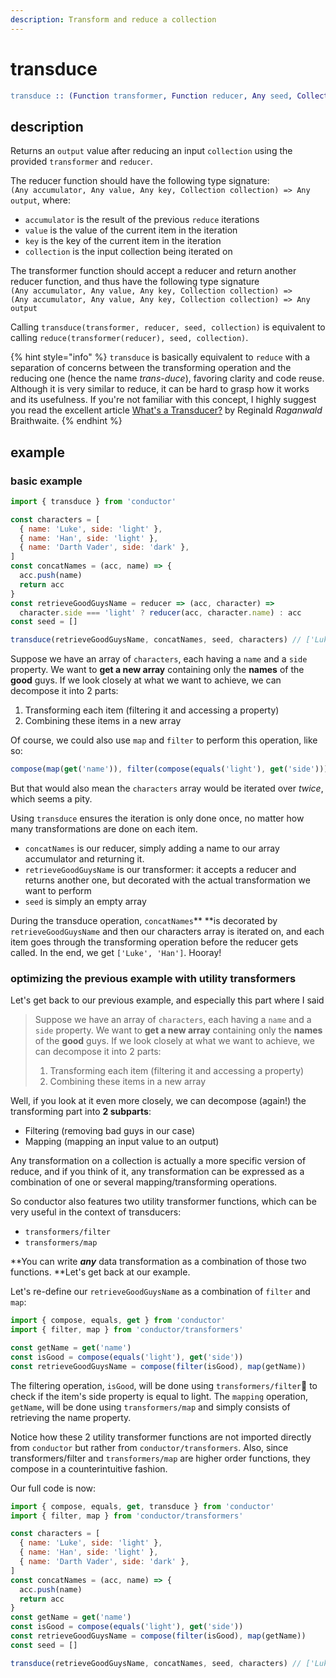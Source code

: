 ```yaml
---
description: Transform and reduce a collection
---
```


# transduce

```erlang
transduce :: (Function transformer, Function reducer, Any seed, Collection collection) => Any output
```

## description

Returns an `output` value after reducing an input `collection` using the provided `transformer` and `reducer`.

The reducer function should have the following type signature:  
`(Any accumulator, Any value, Any key, Collection collection) => Any output`, where:

* `accumulator` is the result of the previous `reduce` iterations
* `value` is the value of the current item in the iteration
* `key` is the key of the current item in the iteration
* `collection` is the input collection being iterated on

The transformer function should accept a reducer and return another reducer function, and thus have the following type signature  
`(Any accumulator, Any value, Any key, Collection collection) =>    
(Any accumulator, Any value, Any key, Collection collection) => Any output`

Calling `transduce(transformer, reducer, seed, collection)` is equivalent to calling `reduce(transformer(reducer), seed, collection)`.

{% hint style="info" %}
`transduce` is basically equivalent to `reduce` with a separation of concerns between the transforming operation and the reducing one \(hence the name _trans-duce_\), favoring clarity and code reuse. Although it is very similar to reduce, it can be hard to grasp how it works and its usefulness. If you're not familiar with this concept, I highly suggest you read the excellent article [What's a Transducer?](http://raganwald.com/2017/04/30/transducers.html) by Reginald _Raganwald_ Braithwaite.
{% endhint %}

## example

### basic example

```javascript
import { transduce } from 'conductor'

const characters = [
  { name: 'Luke', side: 'light' },
  { name: 'Han', side: 'light' },
  { name: 'Darth Vader', side: 'dark' },
]
const concatNames = (acc, name) => {
  acc.push(name)
  return acc
}
const retrieveGoodGuysName = reducer => (acc, character) =>
  character.side === 'light' ? reducer(acc, character.name) : acc
const seed = []

transduce(retrieveGoodGuysName, concatNames, seed, characters) // ['Luke', 'Han']
```

Suppose we have an array of `characters`, each having a `name` and a `side` property. We want to **get a new array** containing only the **names** of the **good** guys. If we look closely at what we want to achieve, we can decompose it into 2 parts:

1. Transforming each item \(filtering it and accessing a property\)
2. Combining these items in a new array

Of course, we could also use `map` and `filter` to perform this operation, like so:

```javascript
compose(map(get('name')), filter(compose(equals('light'), get('side'))))(characters)
```

But that would also mean the `characters` array would be iterated over _twice_, which seems a pity.

Using `transduce` ensures the iteration is only done once, no matter how many transformations are done on each item.

* `concatNames` is our reducer, simply adding a name to our array accumulator and returning it.
* `retrieveGoodGuysName` is our transformer: it accepts a reducer and returns another one, but decorated with the actual transformation we want to perform
* `seed` is simply an empty array

During the transduce operation, `concatNames`** **is decorated by `retrieveGoodGuysName` and then our characters array is iterated on, and each item goes through the transforming operation before the reducer gets called. In the end, we get `['Luke', 'Han']`. Hooray!

### optimizing the previous example with utility transformers

Let's get back to our previous example, and especially this part where I said

> Suppose we have an array of `characters`, each having a `name` and a `side` property. We want to **get a new array** containing only the **names** of the **good** guys. If we look closely at what we want to achieve, we can decompose it into 2 parts:
>
> 1. Transforming each item \(filtering it and accessing a property\)
> 2. Combining these items in a new array

Well, if you look at it even more closely, we can decompose \(again!\) the transforming part into **2 subparts**:

* Filtering \(removing bad guys in our case\)
* Mapping \(mapping an input value to an output\)

Any transformation on a collection is actually a more specific version of reduce, and if you think of it, any transformation can be expressed as a combination of one or several mapping/transforming operations.

So conductor also features two utility transformer functions, which can be very useful in the context of transducers:

* `transformers/filter`
* `transformers/map`

**You can write **_**any**_** data transformation as a combination of those two functions. **Let's get back at our example.

Let's re-define our `retrieveGoodGuysName` as a combination of `filter` and `map`:

```javascript
import { compose, equals, get } from 'conductor'
import { filter, map } from 'conductor/transformers'

const getName = get('name')
const isGood = compose(equals('light'), get('side'))
const retrieveGoodGuysName = compose(filter(isGood), map(getName))
```

The filtering operation, `isGood`, will be done using `transformers/filter` to check if the item's side property is equal to light. The `mapping` operation, `getName`, will be done using `transformers/map` and simply consists of retrieving the name property.

Notice how these 2 utility transformer functions are not imported directly from `conductor` but rather from `conductor/transformers`. Also, since transformers/filter and `transformers/map` are higher order functions, they compose in a counterintuitive fashion.

Our full code is now:

```javascript
import { compose, equals, get, transduce } from 'conductor'
import { filter, map } from 'conductor/transformers'

const characters = [
  { name: 'Luke', side: 'light' },
  { name: 'Han', side: 'light' },
  { name: 'Darth Vader', side: 'dark' },
]
const concatNames = (acc, name) => {
  acc.push(name)
  return acc
}
const getName = get('name')
const isGood = compose(equals('light'), get('side'))
const retrieveGoodGuysName = compose(filter(isGood), map(getName))
const seed = []

transduce(retrieveGoodGuysName, concatNames, seed, characters) // ['Luke', 'Han']
```

